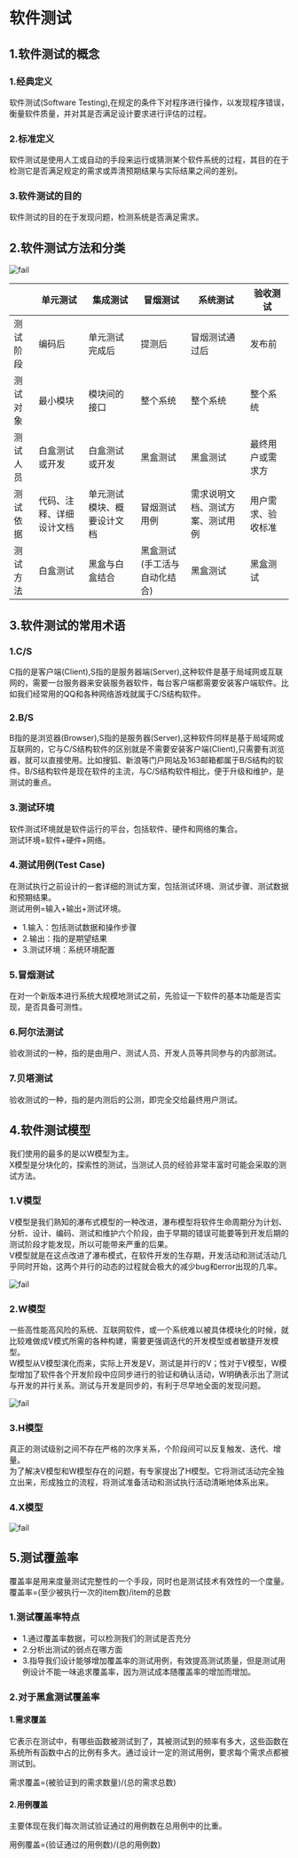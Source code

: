 # 软件测试

## 1.软件测试的概念
### 1.经典定义
软件测试(Software Testing),在规定的条件下对程序进行操作，以发现程序错误，衡量软件质量，并对其是否满足设计要求进行评估的过程。<br>

### 2.标准定义
软件测试是使用人工或自动的手段来运行或猜测某个软件系统的过程，其目的在于检测它是否满足规定的需求或弄清预期结果与实际结果之间的差别。<br>

### 3.软件测试的目的
软件测试的目的在于发现问题，检测系统是否满足需求。<br>

## 2.软件测试方法和分类
![fail](img/2.1.PNG)<br>

|   | 单元测试 | 集成测试 | 冒烟测试 | 系统测试 | 验收测试 |
|---|---------|----------|---------|----------|---------|
| 测试阶段  | 编码后  | 单元测试完成后  | 提测后  | 冒烟测试通过后  | 发布前  |
| 测试对象  | 最小模块  | 模块间的接口  | 整个系统  | 整个系统  | 整个系统  |
| 测试人员  | 白盒测试或开发  | 白盒测试或开发  | 黑盒测试  | 黑盒测试  | 最终用户或需求方  |
| 测试依据  | 代码、注释、详细设计文档  | 单元测试模块、概要设计文档  | 冒烟测试用例  | 需求说明文档、测试方案、测试用例  | 用户需求、验收标准  |
| 测试方法  | 白盒测试  | 黑盒与白盒结合  | 黑盒测试(手工活与自动化结合)  | 黑盒测试  | 黑盒测试  |

## 3.软件测试的常用术语
### 1.C/S
C指的是客户端(Client),S指的是服务器端(Server),这种软件是基于局域网或互联网的，需要一台服务器来安装服务器软件，每台客户端都需要安装客户端软件。比如我们经常用的QQ和各种网络游戏就属于C/S结构软件。<br>

### 2.B/S
B指的是浏览器(Browser),S指的是服务器(Server),这种软件同样是基于局域网或互联网的，它与C/S结构软件的区别就是不需要安装客户端(Client),只需要有浏览器，就可以直接使用。比如搜狐、新浪等门户网站及163邮箱都属于B/S结构的软件。B/S结构软件是现在软件的主流，与C/S结构软件相比，便于升级和维护，是测试的重点。<br>

### 3.测试环境
软件测试环境就是软件运行的平台，包括软件、硬件和网络的集合。<br>
测试环境=软件+硬件+网络。<br>

### 4.测试用例(Test Case)
在测试执行之前设计的一套详细的测试方案，包括测试环境、测试步骤、测试数据和预期结果。<br>
测试用例=输入+输出+测试环境。<br>
- 1.输入：包括测试数据和操作步骤
- 2.输出：指的是期望结果
- 3.测试环境：系统环境配置

### 5.冒烟测试
在对一个新版本进行系统大规模地测试之前，先验证一下软件的基本功能是否实现，是否具备可测性。<br>

### 6.阿尔法测试
验收测试的一种，指的是由用户、测试人员、开发人员等共同参与的内部测试。<br>

### 7.贝塔测试
验收测试的一种，指的是内测后的公测，即完全交给最终用户测试。<br>

## 4.软件测试模型
我们使用的最多的是以W模型为主。<br>
X模型是分块化的，探索性的测试，当测试人员的经验非常丰富时可能会采取的测试方法。<br>
### 1.V模型
V模型是我们熟知的瀑布式模型的一种改进，瀑布模型将软件生命周期分为计划、分析、设计、编码、测试和维护六个阶段，由于早期的错误可能要等到开发后期的测试阶段才能发现，所以可能带来严重的后果。<br>
V模型就是在这点改进了瀑布模式，在软件开发的生存期，开发活动和测试活动几乎同时开始，这两个并行的动态的过程就会极大的减少bug和error出现的几率。<br>

![fail](img/2.2.PNG)<br>

### 2.W模型
一些高性能高风险的系统、互联网软件，或一个系统难以被具体模块化的时候，就比较难做成V模式所需的各种构建，需要更强调迭代的开发模型或者敏捷开发模型。<br>
W模型从V模型演化而来，实际上开发是V，测试是并行的V；性对于V模型，W模型增加了软件各个开发阶段中应同步进行的验证和确认活动，W明确表示出了测试与开发的并行关系。测试与开发是同步的，有利于尽早地全面的发现问题。<br>

![fail](img/2.3.PNG)<br>

### 3.H模型
真正的测试级别之间不存在严格的次序关系，个阶段间可以反复触发、迭代、增量。<br>
为了解决V模型和W模型存在的问题，有专家提出了H模型。它将测试活动完全独立出来，形成独立的流程，将测试准备活动和测试执行活动清晰地体系出来。<br>

### 4.X模型
![fail](img/2.4.PNG)<br>

## 5.测试覆盖率
覆盖率是用来度量测试完整性的一个手段，同时也是测试技术有效性的一个度量。<br>
覆盖率=(至少被执行一次的item数)/item的总数<br>

### 1.测试覆盖率特点
- 1.通过覆盖率数据，可以检测我们的测试是否充分
- 2.分析出测试的弱点在哪方面
- 3.指导我们设计能够增加覆盖率的测试用例，有效提高测试质量，但是测试用例设计不能一味追求覆盖率，因为测试成本随覆盖率的增加而增加。

### 2.对于黑盒测试覆盖率
#### 1.需求覆盖
它表示在测试中，有哪些函数被测试到了，其被测试到的频率有多大，这些函数在系统所有函数中占的比例有多大。通过设计一定的测试用例，要求每个需求点都被测试到。<br>

需求覆盖=(被验证到的需求数量)/(总的需求总数)<br>

#### 2.用例覆盖
主要体现在我们每次测试验证通过的用例数在总用例中的比重。<br>

用例覆盖=(验证通过的用例数)/(总的用例数)<br>






























#
